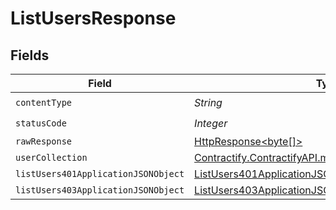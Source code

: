 # ListUsersResponse


## Fields

| Field                                                                                                                    | Type                                                                                                                     | Required                                                                                                                 | Description                                                                                                              |
| ------------------------------------------------------------------------------------------------------------------------ | ------------------------------------------------------------------------------------------------------------------------ | ------------------------------------------------------------------------------------------------------------------------ | ------------------------------------------------------------------------------------------------------------------------ |
| `contentType`                                                                                                            | *String*                                                                                                                 | :heavy_check_mark:                                                                                                       | N/A                                                                                                                      |
| `statusCode`                                                                                                             | *Integer*                                                                                                                | :heavy_check_mark:                                                                                                       | N/A                                                                                                                      |
| `rawResponse`                                                                                                            | [HttpResponse<byte[]>](https://docs.oracle.com/en/java/javase/11/docs/api/java.net.http/java/net/http/HttpResponse.html) | :heavy_minus_sign:                                                                                                       | N/A                                                                                                                      |
| `userCollection`                                                                                                         | [Contractify.ContractifyAPI.models.shared.UserCollection](../../models/shared/UserCollection.md)                         | :heavy_minus_sign:                                                                                                       | OK                                                                                                                       |
| `listUsers401ApplicationJSONObject`                                                                                      | [ListUsers401ApplicationJSON](../../models/operations/ListUsers401ApplicationJSON.md)                                    | :heavy_minus_sign:                                                                                                       | Unauthenticated                                                                                                          |
| `listUsers403ApplicationJSONObject`                                                                                      | [ListUsers403ApplicationJSON](../../models/operations/ListUsers403ApplicationJSON.md)                                    | :heavy_minus_sign:                                                                                                       | Forbidden                                                                                                                |